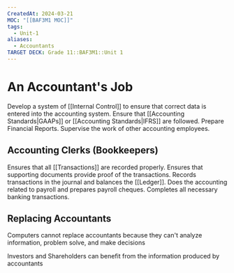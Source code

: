 ```yaml
---
CreatedAt: 2024-03-21
MOC: "[[BAF3M1 MOC]]"
tags:
  - Unit-1
aliases:
  - Accountants
TARGET DECK: Grade 11::BAF3M1::Unit 1
---
```


# An Accountant's  Job
Develop a system of [[Internal Control]] to ensure that correct data is entered into the accounting system.
Ensure that [[Accounting Standards|GAAPs]] or [[Accounting Standards|IFRS]] are followed.
Prepare Financial Reports.
Supervise the work of other accounting employees.

## Accounting Clerks (Bookkeepers)
Ensures that all [[Transactions]] are recorded properly.
Ensures that supporting documents provide proof of the transactions.
Records transactions in the journal and balances the [[Ledger]].
Does the accounting related to payroll and prepares payroll cheques.
Completes all necessary banking transactions.

## Replacing Accountants
Computers cannot replace accountants because they can't analyze information, problem solve, and make decisions

Investors and Shareholders can benefit from the information produced by accountants
